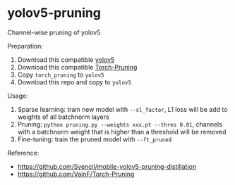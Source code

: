 # yolov5-pruning

Channel-wise pruning of yolov5



Preparation:

1. Download this compatible [yolov5](https://github.com/ultralytics/yolov5/tree/4890499344e21950d985e1a77e84a0a4161d1db0)
2. Download this compatible [Torch-Pruning](https://github.com/VainF/Torch-Pruning/tree/e94be9f8f4c641360a82ddb42338aae4798631c8)
3. Copy `torch_pruning` to `yolov5`
4. Download this repo and copy to `yolov5`



Usage:

1. Sparse learning:  train new model with `--sl_factor`, L1 loss will be add to weights of all batchnorm layers
2. Pruning: `python pruning.py --weights xxx.pt --thres 0.01`, channels with a batchnorm weight that is higher than a threshold will be removed
3. Fine-tuning: train the pruned model with `--ft_pruned`



Reference: 

* https://github.com/Syencil/mobile-yolov5-pruning-distillation
* https://github.com/VainF/Torch-Pruning